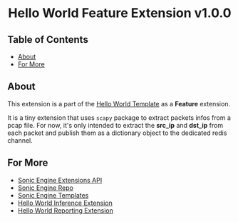 <h1 align="center"> 
Hello World Feature Extension v1.0.0
</h1>

## Table of Contents

- [About](#about)
- [For More](#for-more)

## About 

This extension is a part of the [Hello World Template](https://github.com/AhmedCoolProjects/sonic_engine_templates/tree/main/hello_world) as a **Feature** extension.

It is a tiny extension that uses `scapy` package to extract packets infos from a pcap file.
For now, it's only intended to extract the **src_ip** and **dst_ip** from each packet and publish them as a dictionary object to the dedicated redis channel.

## For More 

- [Sonic Engine Extensions API](https://github.com/sooualil/sonic_engine_yapsy/tree/as-package#extensions-api)
- [Sonic Engine Repo](https://github.com/sooualil/sonic_engine_yapsy/tree/as-package#readme)
- [Sonic Engine Templates](https://github.com/AhmedCoolProjects/sonic_engine_templates/tree/main)
- [Hello World Inference Extension](https://github.com/AhmedCoolProjects/hello_world_inference_extension)
- [Hello World Reporting Extension](https://github.com/AhmedCoolProjects/hello_world_reporting_extension)
